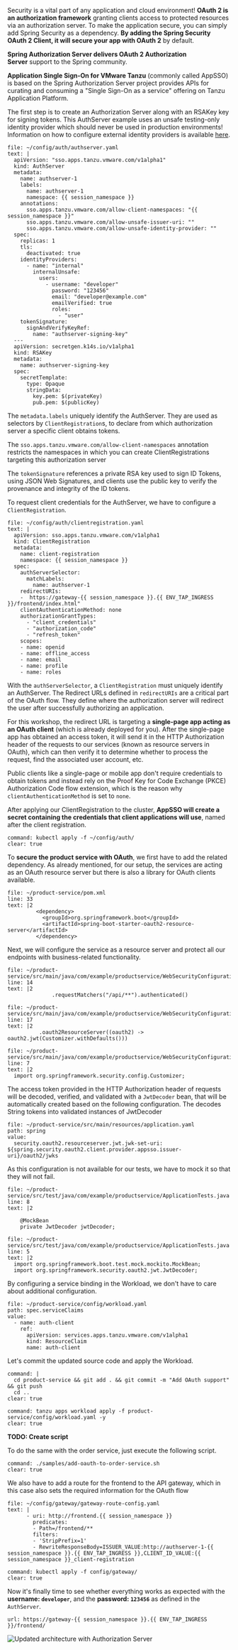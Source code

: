Security is a vital part of any application and cloud environment!
**OAuth 2 is an authorization framework** granting clients access to protected resources via an authorization server.
To make the application secure, you can simply add Spring Security as a dependency. **By adding the Spring Security OAuth 2 Client, it will secure your app with OAuth 2** by default.

**Spring Authorization Server delivers OAuth 2 Authorization Server** support to the Spring community.

**Application Single Sign-On for VMware Tanzu** (commonly called AppSSO) is based on the Spring Authorization Server project provides APIs for curating and consuming a "Single Sign-On as a service" offering on Tanzu Application Platform. 

The first step is to create an Authorization Server along with an RSAKey key for signing tokens. This AuthServer example uses an unsafe testing-only identity provider which should never be used in production environments! Information on how to configure external identity providers is available [here](https://docs.vmware.com/en/VMware-Tanzu-Application-Platform/1.6/tap/app-sso-how-to-guides-service-operators-identity-providers.html).

```editor:append-lines-to-file
file: ~/config/auth/authserver.yaml
text: |
  apiVersion: "sso.apps.tanzu.vmware.com/v1alpha1"
  kind: AuthServer
  metadata:
    name: authserver-1
    labels:
      name: authserver-1
      namespace: {{ session_namespace }}
    annotations:
      sso.apps.tanzu.vmware.com/allow-client-namespaces: "{{ session_namespace }}"
      sso.apps.tanzu.vmware.com/allow-unsafe-issuer-uri: ""
      sso.apps.tanzu.vmware.com/allow-unsafe-identity-provider: ""
  spec:
    replicas: 1
    tls:
      deactivated: true
    identityProviders:
      - name: "internal"
        internalUnsafe:
          users:
            - username: "developer"
              password: "123456"
              email: "developer@example.com"
              emailVerified: true
              roles:
                - "user"
    tokenSignature:
      signAndVerifyKeyRef:
        name: "authserver-signing-key"
  ---
  apiVersion: secretgen.k14s.io/v1alpha1
  kind: RSAKey
  metadata:
    name: authserver-signing-key
  spec:
    secretTemplate:
      type: Opaque
      stringData:
        key.pem: $(privateKey)
        pub.pem: $(publicKey)
```

The `metadata.labels` uniquely identify the AuthServer. They are used as selectors by `ClientRegistration`s, to declare from which authorization server a specific client obtains tokens.

The `sso.apps.tanzu.vmware.com/allow-client-namespaces` annotation restricts the namespaces in which you can create ClientRegistrations targeting this authorization server

The `tokenSignature` references a private RSA key used to sign ID Tokens, using JSON Web Signatures, and clients use the public key to verify the provenance and integrity of the ID tokens. 

To request client credentials for the AuthServer, we have to configure a `ClientRegistration`.
```editor:append-lines-to-file
file: ~/config/auth/clientregistration.yaml
text: |
  apiVersion: sso.apps.tanzu.vmware.com/v1alpha1
  kind: ClientRegistration
  metadata:
    name: client-registration
    namespace: {{ session_namespace }}
  spec:
    authServerSelector:
      matchLabels:
        name: authserver-1
    redirectURIs:
    -  https://gateway-{{ session_namespace }}.{{ ENV_TAP_INGRESS }}/frontend/index.html"
    clientAuthenticationMethod: none
    authorizationGrantTypes:
      - "client_credentials"
      - "authorization_code"
      - "refresh_token"
    scopes:
    - name: openid
    - name: offline_access
    - name: email
    - name: profile
    - name: roles
```
With the `authServerSelector`, a `ClientRegistration` must uniquely identify an AuthServer. 
The Redirect URLs defined in `redirectURIs` are a critical part of the OAuth flow. They define where the authorization server will redirect the user after successfully authorizing an application.

For this workshop, the redirect URL is targeting a **single-page app acting as an OAuth client** (which is already deployed for you).
After the single-page app has obtained an access token, it will send it in the HTTP Authorization header 
of the requests to our services (known as resource servers in OAuth), which can then verify it to determine whether to process the request, find the associated user account, etc.

Public clients like a single-page or mobile app don't require credentials to obtain tokens and instead rely on the Proof Key for Code Exchange (PKCE) Authorization Code flow extension, which is the reason why `clientAuthenticationMethod` is set to `none`.

After applying our ClientRegistration to the cluster, **AppSSO will create a secret containing the credentials that client applications will use**, named after the client registration.
```terminal:execute
command: kubectl apply -f ~/config/auth/
clear: true
```

To **secure the product service with OAuth**, we first have to add the related dependency. As already mentioned, for our setup, the services are acting as an OAuth resource server but there is also a library for OAuth clients available.
 ```editor:insert-lines-before-line
file: ~/product-service/pom.xml
line: 33
text: |2
          <dependency>
            <groupId>org.springframework.boot</groupId>
            <artifactId>spring-boot-starter-oauth2-resource-server</artifactId>
          </dependency> 
```

Next, we will configure the service as a resource server and protect all our endpoints with business-related functionality.
```editor:insert-lines-before-line
file: ~/product-service/src/main/java/com/example/productservice/WebSecurityConfiguration.java
line: 14
text: |2
              .requestMatchers("/api/**").authenticated()
```
```editor:insert-lines-before-line
file: ~/product-service/src/main/java/com/example/productservice/WebSecurityConfiguration.java
line: 17
text: |2
          .oauth2ResourceServer((oauth2) -> oauth2.jwt(Customizer.withDefaults()))
```
```editor:insert-lines-before-line
file: ~/product-service/src/main/java/com/example/productservice/WebSecurityConfiguration.java
line: 7
text: |2
  import org.springframework.security.config.Customizer;
```

The access token provided in the HTTP Authorization header of requests will be decoded, verified, and validated with a `JwtDecoder` bean, that will be automatically created based on the following configuration.
The decodes String tokens into validated instances of JwtDecoder
```editor:insert-value-into-yaml
file: ~/product-service/src/main/resources/application.yaml
path: spring
value:
  security.oauth2.resourceserver.jwt.jwk-set-uri: ${spring.security.oauth2.client.provider.appsso.issuer-uri}/oauth2/jwks
```

As this configuration is not available for our tests, we have to mock it so that they will not fail.
```editor:insert-lines-before-line
file: ~/product-service/src/test/java/com/example/productservice/ApplicationTests.java
line: 8
text: |2

    @MockBean
    private JwtDecoder jwtDecoder;
```
```editor:insert-lines-before-line
file: ~/product-service/src/test/java/com/example/productservice/ApplicationTests.java
line: 5
text: |2
  import org.springframework.boot.test.mock.mockito.MockBean;
  import org.springframework.security.oauth2.jwt.JwtDecoder;
```

By configuring a service binding in the Workload, we don't have to care about additional configuration.
```editor:insert-value-into-yaml
file: ~/product-service/config/workload.yaml
path: spec.serviceClaims
value:
  - name: auth-client
    ref:
      apiVersion: services.apps.tanzu.vmware.com/v1alpha1
      kind: ResourceClaim
      name: auth-client
```

Let's commit the updated source code and apply the Workload.
```terminal:execute
command: |
  cd product-service && git add . && git commit -m "Add OAuth support" && git push
  cd ..
clear: true
```
```terminal:execute
command: tanzu apps workload apply -f product-service/config/workload.yaml -y
clear: true
```
**TODO: Create script**

To do the same with the order service, just execute the following script.
```terminal:execute
command: ./samples/add-oauth-to-order-service.sh
clear: true
```

We also have to add a route for the frontend to the API gateway, which in this case also sets the required information for the OAuth flow
```editor:append-lines-to-file
file: ~/config/gateway/gateway-route-config.yaml
text: |
      - uri: http://frontend.{{ session_namespace }}
        predicates:
        - Path=/frontend/**
        filters: 
        - 'StripPrefix=1'
        - RewriteResponseBody=ISSUER_VALUE:http://authserver-1-{{ session_namespace }}.{{ ENV_TAP_INGRESS }},CLIENT_ID_VALUE:{{ session_namespace }}_client-registration
``` 
```terminal:execute
command: kubectl apply -f config/gateway/
clear: true
```

Now it's finally time to see whether everything works as expected with the **username: `developer`**, and the **password: `123456`** as defined in the `AuthServer`.
```dashboard:open-url
url: https://gateway-{{ session_namespace }}.{{ ENV_TAP_INGRESS }}/frontend/
```

![Updated architecture with Authorization Server](../images/microservice-architecture-auth.png)


